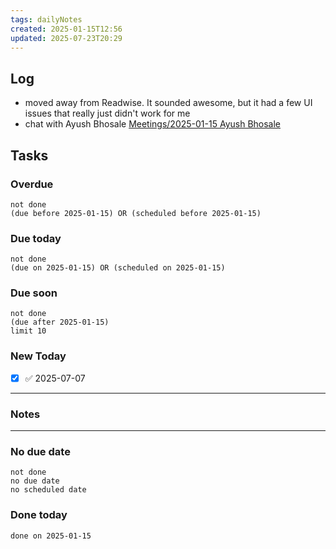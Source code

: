```yaml
---
tags: dailyNotes
created: 2025-01-15T12:56
updated: 2025-07-23T20:29
---
```

## Log
- moved away from Readwise. It sounded awesome, but it had a few UI issues that really just didn't work for me
- chat with Ayush Bhosale [Meetings/2025-01-15 Ayush Bhosale](../Meetings/2025-01-15%20Ayush%20Bhosale.md)

## Tasks
### Overdue
```tasks
not done
(due before 2025-01-15) OR (scheduled before 2025-01-15)
```

### Due today
```tasks
not done
(due on 2025-01-15) OR (scheduled on 2025-01-15)
```

### Due soon
```tasks
not done
(due after 2025-01-15)
limit 10
```

### New Today
- [x] ✅ 2025-07-07
----
### Notes

----
### No due date
```tasks
not done
no due date
no scheduled date
```

### Done today
```tasks
done on 2025-01-15
```
